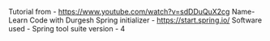 Tutorial from - https://www.youtube.com/watch?v=sdDDuQuX2cg
Name- Learn Code with Durgesh
Spring initializer - https://start.spring.io/
Software used - Spring tool suite version - 4

